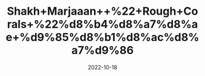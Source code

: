---
title: 'Shakh+Marjaaan++%22+Rough+Corals+%22%d8%b4%d8%a7%d8%ae+%d9%85%d8%b1%d8%ac%d8%a7%d9%86'
date: '2022-10-18' 
metatag: '' 
inventory: '0' 
draft: false 
# meta description 
shortDescripton: 'It+has+anti-inflammatory+properties%2c+anticancer+properties%2c+bone+repair%2c+and+neurological+benefits'
description: 'Herbs+%d8%ac%da%91%db%8c+%d8%a8%d9%88%d9%b9%db%8c'
longdescription: ''
featured: True
# product Price
price: '300.0'
# Product Short Description
shortDescription: 'It+has+anti-inflammatory+properties%2c+anticancer+properties%2c+bone+repair%2c+and+neurological+benefits'
productID: 'AA6E70AB-9924-ED11-9968-005056B3A416'
type: 'products'
category: 'Herbs+%d8%ac%da%91%db%8c+%d8%a8%d9%88%d9%b9%db%8c' 
thumnailproduct: 'https://eraconnect.blob.core.windows.net/product-images/aminsaddiquidawakhana/AA6E70AB-9924-ED11-9968-005056B3A416.webp' 
images:
  - image: 'https://eraconnect.blob.core.windows.net/product-images/aminsaddiquidawakhana/AA6E70AB-9924-ED11-9968-005056B3A416.webp'  
Variants:
---